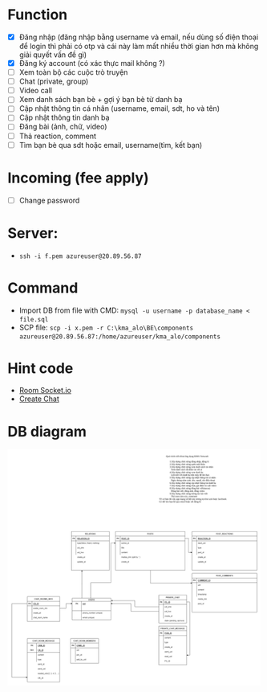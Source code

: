 # Function  
- [x] Đăng nhập (đăng nhập bằng username và email, nếu dùng số điện thoại để login thì phải có otp và cái này làm mất nhiều thời gian hơn mà không giải quyết vấn đề gì)
- [x] Đăng ký account (có xác thực mail không ?)
- [ ] Xem toàn bộ các cuộc trò truyện
- [ ] Chat (private, group)
- [ ] Video call
- [ ] Xem danh sách bạn bè + gợi ý bạn bè từ danh bạ
- [ ] Cập nhật thông tin cá nhân (username, email, sdt, ho  và tên)
- [ ] Cập nhật thông tin danh bạ
- [ ] Đăng bài (ảnh, chữ, video)
- [ ] Thả reaction, comment
- [ ] Tìm bạn bè qua sdt hoặc email, username(tìm, kết bạn)

# Incoming (fee apply)
 - [ ] Change password

# Server:
 - `ssh -i f.pem azureuser@20.89.56.87`

# Command
- Import DB from file with CMD: `mysql -u username -p database_name < file.sql`
- SCP file: `scp -i x.pem -r C:\kma_alo\BE\components azureuser@20.89.56.87:/home/azureuser/kma_alo/components`

# Hint code
- [Room Socket.io](https://stackoverflow.com/questions/13143945/dynamic-namespaces-socket-io)
- [Create Chat](https://stackoverflow.com/questions/24100218/socket-io-send-packet-to-sender-only)
# DB diagram
![DB diagram](./DB%20Design.png)
